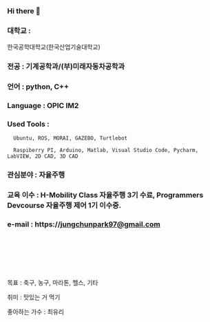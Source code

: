 ### Hi there 👋

### 대학교 : <br />
한국공학대학교(한국산업기술대학교)

### 전공 : 기계공학과/(부)미래자동차공학과

### 언어 : python, C++

### Language : OPIC IM2

### Used Tools :

      Ubuntu, ROS, MORAI, GAZEBO, Turtlebot
  
      Raspiberry PI, Arduino, Matlab, Visual Studio Code, Pycharm, LabVIEW, 2D CAD, 3D CAD

### 관심분야 : 자율주행

### 교육 이수 : H-Mobility Class 자율주행 3기 수료, Programmers Devcourse 자율주행 제어 1기 이수중.

### e-mail : https://jungchunpark97@gmail.com

<br />
<br />
<br />
<br />
<br />


목표 : 축구, 농구, 마라톤, 헬스, 기타

취미 : 맛있는 거 먹기

좋아하는 가수 : 최유리
